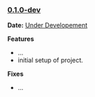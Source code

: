 ### [0.1.0-dev]

__Date:__ [Under Developement](https://github.com/skhurana39/domicilian-web/issues/1)

__Features__

- ...
- initial setup of project.

__Fixes__

- ...

[0.1.0-dev]: https://github.com/skhurana39/domicilian-web/compare/v0.0.0...master
